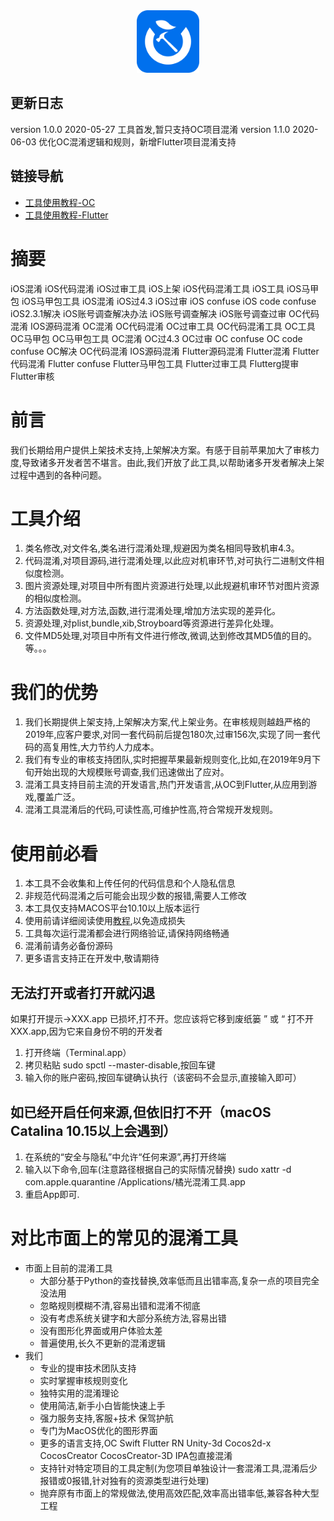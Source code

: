 
<div align="center">
<img width="100" height="100" src="resources/icon.png" alt="icon.png"/>
</p>
</div>

## 更新日志
version 1.0.0  2020-05-27  工具首发,暂只支持OC项目混淆
version 1.1.0  2020-06-03  优化OC混淆逻辑和规则，新增Flutter项目混淆支持

## 链接导航
* [工具使用教程-OC](https://shimo.im/docs/wwh3qxrwvY9ctYdy/read)
* [工具使用教程-Flutter](https://shimo.im/docs/tgY98xDh38h3DWTt/ )

# 摘要
iOS混淆 iOS代码混淆 iOS过审工具 iOS上架 iOS代码混淆工具 iOS工具 iOS马甲包 iOS马甲包工具 iOS混淆 iOS过4.3 iOS过审 iOS confuse iOS code confuse iOS2.3.1解决 iOS账号调查解决办法 iOS账号调查解决 iOS账号调查过审 OC代码混淆 IOS源码混淆 OC混淆 OC代码混淆 OC过审工具 OC代码混淆工具 OC工具 OC马甲包 OC马甲包工具 OC混淆 OC过4.3 OC过审 OC confuse OC code confuse OC解决  OC代码混淆 IOS源码混淆 
Flutter源码混淆 Flutter混淆  Flutter代码混淆  Flutter confuse  Flutter马甲包工具  Flutter过审工具 Flutterg提审 Flutter审核

# 前言
我们长期给用户提供上架技术支持,上架解决方案。有感于目前苹果加大了审核力度,导致诸多开发者苦不堪言。由此,我们开放了此工具,以帮助诸多开发者解决上架过程中遇到的各种问题。

# 工具介绍
1. 类名修改,对文件名,类名进行混淆处理,规避因为类名相同导致机审4.3。
2. 代码混淆,对项目源码,进行混淆处理,以此应对机审环节,对可执行二进制文件相似度检测。
3. 图片资源处理,对项目中所有图片资源进行处理,以此规避机审环节对图片资源的相似度检测。
4. 方法函数处理,对方法,函数,进行混淆处理,增加方法实现的差异化。
5. 资源处理,对plist,bundle,xib,Stroyboard等资源进行差异化处理。
6. 文件MD5处理,对项目中所有文件进行修改,微调,达到修改其MD5值的目的。
    等。。。



# 我们的优势
1. 我们长期提供上架支持,上架解决方案,代上架业务。在审核规则越趋严格的2019年,应客户要求,对同一套代码前后提包180次,过审156次,实现了同一套代码的高复用性,大力节约人力成本。
2. 我们有专业的审核支持团队,实时把握苹果最新规则变化,比如,在2019年9月下旬开始出现的大规模账号调查,我们迅速做出了应对。
3. 混淆工具支持目前主流的开发语言,热门开发语言,从OC到Flutter,从应用到游戏,覆盖广泛。
4. 混淆工具混淆后的代码,可读性高,可维护性高,符合常规开发规则。

# 使用前必看
1. 本工具不会收集和上传任何的代码信息和个人隐私信息
2. 非规范代码混淆之后可能会出现少数的报错,需要人工修改
3. 本工具仅支持MACOS平台10.10以上版本运行
4. 使用前请详细阅读使用[教程](https://shimo.im/docs/wwh3qxrwvY9ctYdy/read),以免造成损失
5. 工具每次运行混淆都会进行网络验证,请保持网络畅通
6. 混淆前请务必备份源码
7. 更多语言支持正在开发中,敬请期待

## 无法打开或者打开就闪退
如果打开提示->XXX.app 已损坏,打不开。您应该将它移到废纸篓 ” 或 “ 打不开 XXX.app,因为它来自身份不明的开发者
1. 打开终端（Terminal.app）
2. 拷贝粘贴 sudo spctl --master-disable,按回车键
3. 输入你的账户密码,按回车键确认执行（该密码不会显示,直接输入即可）

## 如已经开启任何来源,但依旧打不开（macOS Catalina 10.15以上会遇到）
1. 在系统的“安全与隐私”中允许“任何来源”,再打开终端
2. 输入以下命令,回车(注意路径根据自己的实际情况替换)
sudo xattr -d com.apple.quarantine /Applications/橘光混淆工具.app
1. 重启App即可.

# 对比市面上的常见的混淆工具
* 市面上目前的混淆工具
    * 大部分基于Python的查找替换,效率低而且出错率高,复杂一点的项目完全没法用
    * 忽略规则模糊不清,容易出错和混淆不彻底
    * 没有考虑系统关键字和大部分系统方法,容易出错
    * 没有图形化界面或用户体验太差
    * 普遍使用,长久不更新的混淆逻辑
* 我们
    * 专业的提审技术团队支持
    * 实时掌握审核规则变化
    * 独特实用的混淆理论
    * 使用简洁,新手小白皆能快速上手
    * 强力服务支持,客服+技术 保驾护航
    * 专门为MacOS优化的图形界面
    * 更多的语言支持,OC Swift Flutter RN Unity-3d Cocos2d-x CocosCreator CocosCreator-3D  IPA包直接混淆
    * 支持针对特定项目的工具定制(为您项目单独设计一套混淆工具,混淆后少报错或0报错,针对独有的资源类型进行处理)
    * 抛弃原有市面上的常规做法,使用高效匹配,效率高出错率低,兼容各种大型工程








